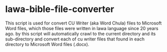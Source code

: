 # lawa-bible-file-converter

This script is used for convert CU Writer (aka Word Chula) files to Microsoft Word files,
which those files were written in lawa language since 20 years ago.
by this script will automatically crawl to the current directory and its sub-directory and
convert each of cu writer files that found in each directory to Microsoft Word files (.docx).
